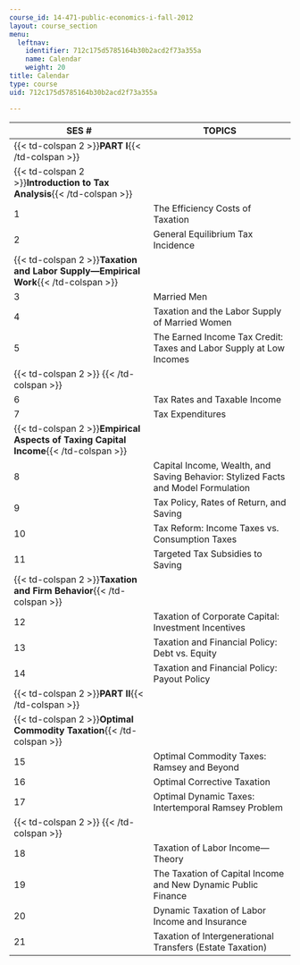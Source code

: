 ```yaml
---
course_id: 14-471-public-economics-i-fall-2012
layout: course_section
menu:
  leftnav:
    identifier: 712c175d5785164b30b2acd2f73a355a
    name: Calendar
    weight: 20
title: Calendar
type: course
uid: 712c175d5785164b30b2acd2f73a355a

---
```


| SES # | TOPICS |
| --- | --- |
| {{< td-colspan 2 >}}**PART I**{{< /td-colspan >}} ||
| {{< td-colspan 2 >}}**Introduction to Tax Analysis**{{< /td-colspan >}} ||
| 1 | The Efficiency Costs of Taxation |
| 2 | General Equilibrium Tax Incidence |
| {{< td-colspan 2 >}}**Taxation and Labor Supply—Empirical Work**{{< /td-colspan >}} ||
| 3 | Married Men |
| 4 | Taxation and the Labor Supply of Married Women |
| 5 | The Earned Income Tax Credit: Taxes and Labor Supply at Low Incomes |
| {{< td-colspan 2 >}} {{< /td-colspan >}} ||
| 6 | Tax Rates and Taxable Income |
| 7 | Tax Expenditures |
| {{< td-colspan 2 >}}**Empirical Aspects of Taxing Capital Income**{{< /td-colspan >}} ||
| 8 | Capital Income, Wealth, and Saving Behavior: Stylized Facts and Model Formulation |
| 9 | Tax Policy, Rates of Return, and Saving |
| 10 | Tax Reform: Income Taxes vs. Consumption Taxes |
| 11 | Targeted Tax Subsidies to Saving |
| {{< td-colspan 2 >}}**Taxation and Firm Behavior**{{< /td-colspan >}} ||
| 12 | Taxation of Corporate Capital: Investment Incentives |
| 13 | Taxation and Financial Policy: Debt vs. Equity |
| 14 | Taxation and Financial Policy: Payout Policy |
| {{< td-colspan 2 >}}**PART II**{{< /td-colspan >}} ||
| {{< td-colspan 2 >}}**Optimal Commodity Taxation**{{< /td-colspan >}} ||
| 15 | Optimal Commodity Taxes: Ramsey and Beyond |
| 16 | Optimal Corrective Taxation |
| 17 | Optimal Dynamic Taxes: Intertemporal Ramsey Problem |
| {{< td-colspan 2 >}} {{< /td-colspan >}} ||
| 18 | Taxation of Labor Income—Theory |
| 19 | The Taxation of Capital Income and New Dynamic Public Finance |
| 20 | Dynamic Taxation of Labor Income and Insurance |
| 21 | Taxation of Intergenerational Transfers (Estate Taxation)